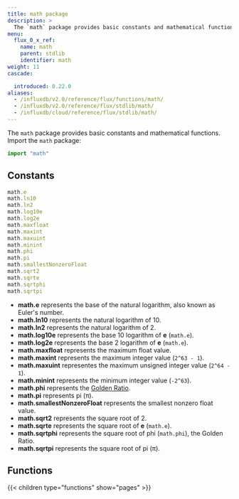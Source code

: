 ```yaml
---
title: math package
description: >
  The `math` package provides basic constants and mathematical functions.
menu:
  flux_0_x_ref:
    name: math 
    parent: stdlib
    identifier: math
weight: 11
cascade:

  introduced: 0.22.0
aliases:
  - /influxdb/v2.0/reference/flux/functions/math/
  - /influxdb/v2.0/reference/flux/stdlib/math/
  - /influxdb/cloud/reference/flux/stdlib/math/
---
```


<!------------------------------------------------------------------------------

IMPORTANT: This page was generated from comments in the Flux source code. Any
edits made directly to this page will be overwritten the next time the
documentation is generated. 

To make updates to this documentation, update the comments above the package
declaration in the Flux source code:

https://github.com/influxdata/flux/blob/master/stdlib/math/math.flux

Contributing to Flux: https://github.com/influxdata/flux#contributing
Fluxdoc syntax: https://github.com/influxdata/flux/blob/master/docs/fluxdoc.md

------------------------------------------------------------------------------->

The `math` package provides basic constants and mathematical functions.
Import the `math` package:

```js
import "math"
```

## Constants

```js
math.e
math.ln10
math.ln2
math.log10e
math.log2e
math.maxfloat
math.maxint
math.maxuint
math.minint
math.phi
math.pi
math.smallestNonzeroFloat
math.sqrt2
math.sqrte
math.sqrtphi
math.sqrtpi
```

- **math.e** represents the base of the natural logarithm, also known as Euler's number.
- **math.ln10** represents the natural logarithm of 10.
- **math.ln2** represents the natural logarithm of 2.
- **math.log10e** represents the base 10 logarithm of **e** (`math.e`).
- **math.log2e** represents the base 2 logarithm of **e** (`math.e`).
- **math.maxfloat** represents the maximum float value.
- **math.maxint** represents the maximum integer value (`2^63 - 1`).
- **math.maxuint** representes the maximum unsigned integer value  (`2^64 - 1`).
- **math.minint** represents the minimum integer value (`-2^63`).
- **math.phi** represents the [Golden Ratio](https://www.britannica.com/science/golden-ratio).
- **math.pi** represents pi (π).
- **math.smallestNonzeroFloat** represents the smallest nonzero float value.
- **math.sqrt2** represents the square root of 2.
- **math.sqrte** represents the square root of **e** (`math.e`).
- **math.sqrtphi** represents the square root of phi (`math.phi`), the Golden Ratio.
- **math.sqrtpi** represents the square root of pi (π).


## Functions

{{< children type="functions" show="pages" >}}
